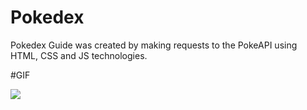 # Pokedex

Pokedex Guide was created by making requests to the PokeAPI using HTML, CSS and JS technologies.

#GIF

![](pokedex.gif)

